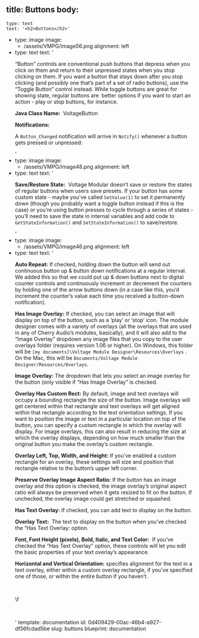title: Buttons
body:
  -
    type: text
    text: '<h2>Buttons</h2>'
  -
    type: image
    image:
      - /assets/VMPG/image56.png
    alignment: left
  -
    type: text
    text: '<p>“Button” controls are conventional push buttons that depress when you click on them and return to their unpressed states when you stop clicking on them. If you want a button that stays down after you stop clicking (and possibly one that’s part of a set of radio buttons), use the “Toggle Button” control instead. While toggle buttons are great for showing state, regular buttons are &nbsp;better options if you want to start an action - play or stop buttons, for instance.</p><p><strong>Java Class Name:</strong> &nbsp;VoltageButton</p><p><strong>Notifications:</strong></p><p>A <code>Button_Changed</code> notification will arrive in <code>Notify()</code> whenever a button gets pressed or unpressed:</p>'
  -
    type: image
    image:
      - /assets/VMPG/image48.png
    alignment: left
  -
    type: text
    text: '<p><strong>Save/Restore State:</strong> &nbsp;Voltage Modular doesn’t save or restore the states of regular buttons when users save presets. If your button has some custom state - maybe you’ve called <code>SetValue(1)</code> to set it permanently down (though you probably want a toggle button instead if this is the case) or you’re using button presses to cycle through a series of states - you’ll need to save the state in internal variables and add code to <code>GetStateInformation()</code> and <code>SetStateInformation()</code> to save/restore.<br></p>'
  -
    type: image
    image:
      - /assets/VMPG/image46.png
    alignment: left
  -
    type: text
    text: '<p><strong>Auto Repeat:</strong> If checked, holding down the button will send out continuous button up &amp; button down notifications at a regular interval. We added this so that we could put up &amp; down buttons next to digital counter controls and continuously increment or decrement the counters by holding one of the arrow buttons down (in a case like this, you’d increment the counter’s value each time you received a button-down notification).</p><p><strong>Has Image Overlay:</strong> If checked, you can select an image that will display on top of the button, such as a ‘play’ or ‘stop’ icon. The module designer comes with a variety of overlays (all the overlays that are used in any of Cherry Audio’s modules, basically), and it will also add to the “Image Overlay” dropdown any image files that you copy to the user overlays folder (requires version 1.06 or higher). On Windows, this folder will be <code>[my documents]\\Voltage Module Designer\\Resources\\Overlays</code> . On the Mac, this will be <code>Documents/Voltage Module Designer/Resources/Overlays</code>.</p><p><strong>Image Overlay:</strong> The dropdown that lets you select an image overlay for the button (only visible if “Has Image Overlay” is checked.</p><p><strong>Overlay Has Custom Rect:</strong> By default, image and text overlays will occupy a bounding rectangle the size of the button. Image overlays will get centered within that rectangle and text overlays will get aligned within that rectangle according to the text orientation settings. If you want to position the image or text in a particular location on top of the button, you can specify a custom rectangle in which the overlay will display. For image overlays, this can also result in reducing the size at which the overlay displays, depending on how much smaller than the original button you make the overlay’s custom rectangle.</p><p><strong>Overlay Left, Top, Width, and Height:</strong> If you’ve enabled a custom rectangle for an overlay, these settings will size and position that rectangle relative to the button’s upper left corner.</p><p><strong>Preserve Overlay Image Aspect Ratio:</strong> If the button has an image overlay and this option is checked, the image overlay’s original aspect ratio will always be preserved when it gets resized to fit on the button. If unchecked, the overlay image could get stretched or squashed.</p><p><strong>Has Text Overlay:</strong> If checked, you can add text to display on the button.</p><p><strong>Overlay Text:</strong> &nbsp;The text to display on the button when you’ve checked the “Has Text Overlay: option.</p><p><strong>Font, Font Height (pixels), Bold, Italic, and Text Color:</strong> &nbsp;If you’ve checked the “Has Text Overlay” option, these controls will let you edit the basic properties of your text overlay’s appearance.</p><p><strong>Horizontal and Vertical Orientation:</strong> specifies alignment for the text in a text overlay, either within a custom overlay rectangle, if you’ve specified one of those, or within the entire button if you haven’t.</p><p><br></p><p>\f<br></p><p><br></p>'
template: documentation
id: 0d409429-00ac-46b4-a927-df56fcdad5be
slug: buttons
blueprint: documentation
